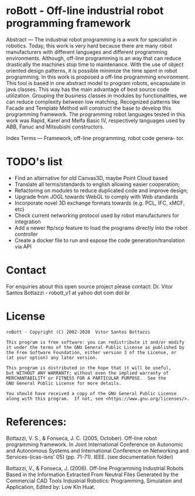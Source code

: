 # roBott - Off-line industrial robot programming framework

Abstract — The industrial robot programming is a work for specialist
in robotics. Today, this work is very hard because there are many
robot manufacturers with different languages and different programming
environments. Although, off-line programming is an way that can reduce
drastically the machines stop time to maintenance.
With the use of object oriented design patterns, it is possible minimize
the time spent in robot programming. In this work is proposed a
off-line programming environment. This tool is based in one abstract
model to program robots, encapsulate in java classes. This way has the
main advantage of best source code utilization. Grouping the business
classes in modules by functionalities, we can reduce complexity between
low matching. Recognized patterns like Facade and Template Method
will construct the base to develop this programming framework. The
programming robot languages tested in this work was Rapid, Karel
and Melfa Basic IV, respectively languages used by ABB, Fanuc and
Mitsubishi constructors.

Index Terms — Framework, off-line programming, robot code genera-
tor.

# TODO's list

- Find an alternative for old Canvas3D, maybe Point Cloud based
- Translate all terms/standards to english allowing easier cooperation;
- Refactoring on modules to reduce duplicated code and improve design;
- Upgrade from JOGL towards WebGL to comply with Web standards
- Incorporate novel 3D exchange formats towards (e.g. PCL, IFC, xMCF, etc)
- Check current networking protocol used by robot manufacturers for integration
- Add a newer ftp/scp feature to load the programs directly into the robot controller
- Create a docker file to run and expose the code generation/translation via API


# Contact

For enquiries about this open source project please contact:
Dr. Vitor Santos Bottazzi - robott_v1 at yahoo dot com dot br

# License

    roBott - Copyright (C) 2002-2020  Vitor Santos Bottazzi

    This program is free software: you can redistribute it and/or modify
    it under the terms of the GNU General Public License as published by
    the Free Software Foundation, either version 3 of the License, or
    (at your option) any later version.

    This program is distributed in the hope that it will be useful,
    but WITHOUT ANY WARRANTY; without even the implied warranty of
    MERCHANTABILITY or FITNESS FOR A PARTICULAR PURPOSE.  See the
    GNU General Public License for more details.

    You should have received a copy of the GNU General Public License
    along with this program.  If not, see <https://www.gnu.org/licenses/>.

# References:

Bottazzi, V. S., & Fonseca, J. C. (2005, October). Off-line robot programming framework. In Joint International Conference on Autonomic and Autonomous Systems and International Conference on Networking and Services-(icas-isns' 05) (pp. 71-71). IEEE. (see documentation folder)

Bottazzi, V., & Fonseca, J. (2006). Off-line Programming Industrial Robots Based in the Information Extracted From Neutral Files Generated by the Commercial CAD Tools Industrial Robotics: Programming, Simulation and Application, Edited by: Low Kin Huat.






